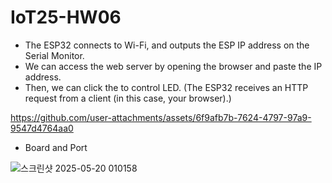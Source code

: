 # IoT25-HW06

- The ESP32 connects to Wi-Fi, and outputs the ESP IP address on the Serial Monitor.
- We can access the web server by opening the browser and paste the IP address.
- Then, we can click the to control LED.
(The ESP32 receives an HTTP request from a client (in this case, your browser).)



https://github.com/user-attachments/assets/6f9afb7b-7624-4797-97a9-9547d4764aa0


- Board and Port

![스크린샷 2025-05-20 010158](https://github.com/user-attachments/assets/446cf736-d877-48ff-9ec1-7b122d44e7ed)
